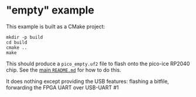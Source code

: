 "empty" example
===============
This example is built as a CMake project:

```
mkdir -p build
cd build
cmake ..
make
```

This should produce a `pico_empty.uf2` file to flash onto the pico-ice RP2040 chip.
See the [main `README.md`](../../README.md) for how to do this.

It does nothing except providing the USB features: flashing a bitfile, forwarding the FPGA UART over USB-UART #1
